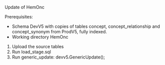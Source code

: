 Update of HemOnc

Prerequisites:
- Schema DevV5 with copies of tables concept, concept_relationship and concept_synonym from ProdV5, fully indexed.
- Working directory HemOnc

1. Upload the source tables 
2. Run load_stage.sql
3. Run generic_update: devv5.GenericUpdate();
